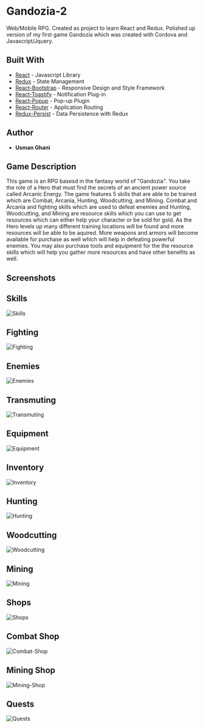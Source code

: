 # Gandozia-2
Web/Mobile RPG. Created as project to learn React and Redux. Polished up version of my first game Gandozia which was created with Cordova and Javascript/Jquery.




## Built With

* [React](https://reactjs.org/) - Javascript Library
* [Redux](https://redux.js.org/) - State Management 
* [React-Bootstrap](https://react-bootstrap.github.io/) - Responsive Design and Style Framework
* [React-Toastify](https://github.com/fkhadra/react-toastify) - Notification Plug-in
* [React-Popup](https://github.com/yjose/reactjs-popup) - Pop-up Plugin
* [React-Router](https://github.com/ReactTraining/react-router) - Application Routing
* [Redux-Persist](https://github.com/rt2zz/redux-persist) - Data Persistence with Redux



## Author

* **Usman Ghani** 

## Game Description

This game is an RPG basesd in the fantasy world of "Gandozia". You take the role of a Hero that must find the secrets of an ancient power source called Arcanic Energy. The game features 5 skills that are able to be trained which are Combat, Arcania, Hunting, Woodcutting, and Mining. Combat and Arcania and fighting skills which are used to defeat enemies and Hunting, Woodcutting, and Mining are resource skills which you can use to get resources which can either help your character or be sold for gold. As the Hero levels up many different training locations will be found and more resources will be able to be aquired. More weapons and armors will become available for purchase as well which will help in defeating powerful enemies. You may also purchase tools and equipment for the the resource skills which will help you gather more resources and have other benefits as well.

## Screenshots

## Skills
![Skills](https://i.imgur.com/B3EAaAE.png)

## Fighting
![Fighting](https://i.imgur.com/5835nkI.png)

## Enemies
![Enemies](https://i.imgur.com/iU2Ydh3.png)

## Transmuting
![Transmuting](https://i.imgur.com/ci7GkpE.png)

## Equipment
![Equipment](https://i.imgur.com/sSxAJvI.png)

## Inventory
![Inventory](https://i.imgur.com/Vmuk8Hf.png)

## Hunting
![Hunting](https://i.imgur.com/R3xcP9K.png)

## Woodcutting
![Woodcutting](https://i.imgur.com/uXHnRrL.png)

## Mining
![Mining](https://i.imgur.com/MGKeOb5.png)

## Shops
![Shops](https://i.imgur.com/ObFyBPG.png)

## Combat Shop
![Combat-Shop](https://i.imgur.com/NFekN6g.png)

## Mining Shop
![Mining-Shop](https://i.imgur.com/xUxdT1H.png)

## Quests
![Quests](https://i.imgur.com/k4n1eIN.png)





